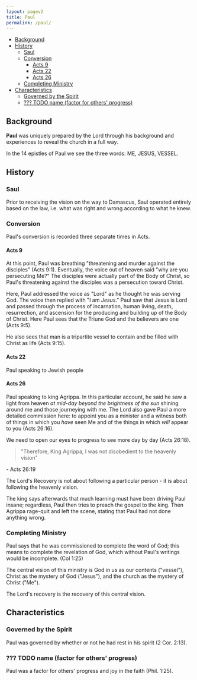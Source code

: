 ```yaml
---
layout: pagev2
title: Paul
permalink: /paul/
---
```

- [Background](#background)
- [History](#history)
  - [Saul](#saul)
  - [Conversion](#conversion)
    - [Acts 9](#acts-9)
    - [Acts 22](#acts-22)
    - [Acts 26](#acts-26)
  - [Completing Ministry](#completing-ministry)
- [Characteristics](#characteristics)
  - [Governed by the Spirit](#governed-by-the-spirit)
  - [??? TODO name (factor for others' progress)](#-todo-name-factor-for-others-progress)

## Background

**Paul** was uniquely prepared by the Lord through his background and experiences to reveal the church in a full way.

In the 14 epistles of Paul we see the three words: ME, JESUS, VESSEL.

## History

### Saul

Prior to receiving the vision on the way to Damascus, Saul operated entirely based on the law, i.e. what was right and wrong according to what he knew.

### Conversion

Paul's conversion is recorded three separate times in Acts. 

#### Acts 9

At this point, Paul was breathing "threatening and murder against the disciples" (Acts 9:1). Eventually, the voice out of heaven said "why are you persecuting Me?" The disciples were actually part of the Body of Christ, so Paul's threatening against the disciples was a persecution toward Christ. 

Here, Paul addressed the voice as "Lord" as he thought he was serving God. The voice then replied with "I am *Jesus*." Paul saw that Jesus is Lord and passed through the process of incarnation, human living, death, resurrection, and ascension for the producing and building up of the Body of Christ. Here Paul sees that the Triune God and the believers are one (Acts 9:5).

He also sees that man is a tripartite vessel to contain and be filled with Christ as life (Acts 9:15).

#### Acts 22

Paul speaking to Jewish people

#### Acts 26

Paul speaking to king Agrippa. In this particular account, he said he saw a light from heaven *at mid-day beyond the brightness of the sun* shining around me and those journeying with me. The Lord also gave Paul a more detailed commission here: to appoint you as a minister and a witness both of things in which you *have* seen Me and of the things in which  *will* appear to you (Acts 26:16).

We need to open our eyes to progress to see more day by day (Acts 26:18).

>"Therefore, King Agrippa, I was not disobedient to the heavenly vision"

\- Acts 26:19

The Lord's Recovery is not about following a particular person - it is about following the heavenly vision.

The king says afterwards that much learning must have been driving Paul insane; regardless, Paul then tries to preach the gospel to the king. Then Agrippa rage-quit and left the scene, stating that Paul had not done anything wrong.

### Completing Ministry

Paul says that he was commissioned to complete the word of God; this means to complete the revelation of God, which without Paul's writings would be incomplete. (Col 1:25)

The central vision of this ministry is God in us as our contents ("vessel"), Christ as the mystery of God ("Jesus"), and the church as the mystery of Christ ("Me").

The Lord's recovery is the recovery of this central vision.

## Characteristics

### Governed by the Spirit

Paul was governed by whether or not he had rest in his spirit (2 Cor. 2:13).

### ??? TODO name (factor for others' progress)

Paul was a factor for others' progress and joy in the faith (Phil. 1:25).